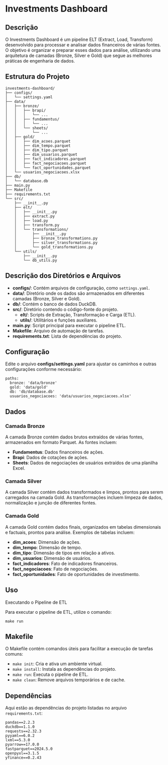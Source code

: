 # Investments Dashboard

## Descrição
O Investments Dashboard é um pipeline ELT (Extract, Load, Transform) desenvolvido para processar e analisar dados financeiros de várias fontes. O objetivo é organizar e preparar esses dados para análise, utilizando uma arquitetura de camadas (Bronze, Silver e Gold) que segue as melhores práticas de engenharia de dados.

## Estrutura do Projeto

```
investments-dashboard/
├── configs/
│   └── settings.yaml
├── data/
│   ├── bronze/
│   │   ├── brapi/
│   │   │   └── ...
│   │   ├── fundamentus/
│   │   │   └── ...
│   │   └── sheets/
│   │       └── ...
│   ├── gold/
│   │   ├── dim_acoes.parquet
│   │   ├── dim_tempo.parquet
│   │   ├── dim_tipo.parquet
│   │   ├── dim_usuarios.parquet
│   │   ├── fact_indicadores.parquet
│   │   ├── fact_negociacoes.parquet
│   │   └── fact_oportunidades.parquet
│   └── usuarios_negociacoes.xlsx
├── db/
│   └── database.db
├── main.py
├── Makefile
├── requirements.txt
└── src/
    ├── __init__.py
    ├── elt/
    │   ├── __init__.py
    │   ├── extract.py
    │   ├── load.py
    │   ├── transform.py
    │   └── transformations/
    │       ├── __init__.py
    │       ├── bronze_transformations.py
    │       ├── silver_transformations.py
    │       └── gold_transformations.py
    └── utils/
        ├── __init__.py
        └── db_utils.py
```


## Descrição dos Diretórios e Arquivos
- **configs/**: Contém arquivos de configuração, como ``settings.yaml``.
- **data/**: Diretório onde os dados são armazenados em diferentes camadas (Bronze, Silver e Gold).
- **db/**: Contém o banco de dados DuckDB.
- **src/**: Diretório contendo o código-fonte do projeto.
  - **elt/**: Scripts de Extração, Transformação e Carga (ETL).
  - **utils/**: Utilitários e funções auxiliares.
- **main.py**: Script principal para executar o pipeline ETL.
- **Makefile**: Arquivo de automação de tarefas.
- **requirements.txt**: Lista de dependências do projeto.

## Configuração
Edite o arquivo **configs/settings.yaml** para ajustar os caminhos e outras configurações conforme necessário:

```
paths:
  bronze: 'data/bronze'
  gold: 'data/gold'
  db: 'db/database.db'
  usuarios_negociacoes: 'data/usuarios_negociacoes.xlsx'
```

## Dados
### Camada Bronze
A camada Bronze contém dados brutos extraídos de várias fontes, armazenados em formato Parquet. As fontes incluem:

- **Fundamentus**: Dados financeiros de ações.
- **Brapi**: Dados de cotações de ações.
- **Sheets**: Dados de negociações de usuários extraídos de uma planilha Excel.

### Camada Silver
A camada Silver contém dados transformados e limpos, prontos para serem carregados na camada Gold. As transformações incluem limpeza de dados, normalização e junção de diferentes fontes.

### Camada Gold
A camada Gold contém dados finais, organizados em tabelas dimensionais e factuais, prontos para análise. Exemplos de tabelas incluem:

- **dim_acoes**: Dimensão de ações.
- **dim_tempo**: Dimensão de tempo.
- **dim_tipo**: Dimensão de tipos em relação a ativos.
- **dim_usuarios**: Dimensão de usuários.
- **fact_indicadores**: Fato de indicadores financeiros.
- **fact_negociacoes**: Fato de negociações.
- **fact_oportunidades**: Fato de oportunidades de investimento.

## Uso
Executando o Pipeline de ETL

Para executar o pipeline de ETL, utilize o comando:

```
make run
```

## Makefile
O Makefile contém comandos úteis para facilitar a execução de tarefas comuns:

- ``make init``: Cria e ativa um ambiente virtual.
- ``make install``: Instala as dependências do projeto.
- ``make run``: Executa o pipeline de ETL.
- ``make clean``: Remove arquivos temporários e de cache.

## Dependências
Aqui estão as dependências do projeto listadas no arquivo ``requirements.txt``:

```
pandas==2.2.3
duckdb==1.1.0
requests==2.32.3
pyyaml==6.0.2
lxml==5.3.0
pyarrow==17.0.0
fastparquet==2024.5.0
openpyxl==3.1.5
yfinance==0.2.43
```